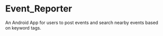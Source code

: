 # Event_Reporter
An Android App for users to post events and search nearby events based on keyword tags.
